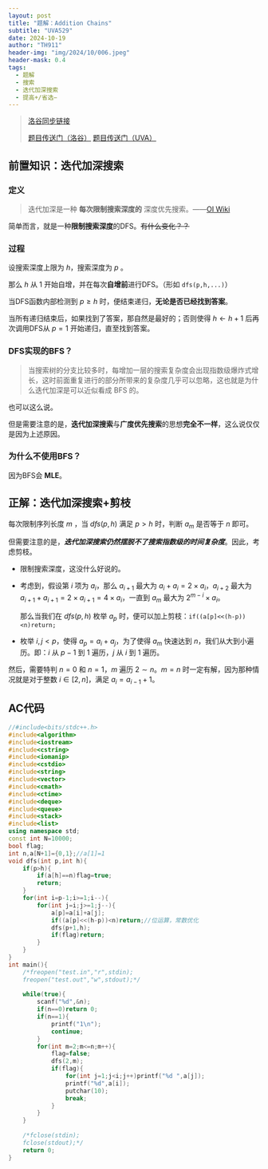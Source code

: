 ```yaml
---
layout: post
title: "题解：Addition Chains"
subtitle: "UVA529"
date: 2024-10-19
author: "TH911"
header-img: "img/2024/10/006.jpeg"
header-mask: 0.4
tags:
  - 题解
  - 搜索
  - 迭代加深搜索
  - 提高+/省选−
---
```


> [洛谷同步链接](https://www.luogu.com.cn/article/7if7f3dx)
>
> [题目传送门（洛谷）](https://www.luogu.com.cn/problem/UVA529) [题目传送门（UVA）](https://onlinejudge.org/index.php?option=com_onlinejudge&Itemid=8&category=7&page=show_problem&problem=470)

## 前置知识：迭代加深搜索

### 定义

> 迭代加深是一种 **每次限制搜索深度的** 深度优先搜索。——[OI Wiki](https://oi-wiki.org/search/iterative/#%E5%AE%9A%E4%B9%89)

简单而言，就是一种**限制搜索深度**的DFS。~~有什么变化？？~~

### 过程

设搜索深度上限为 $h$，搜索深度为 $p$ 。

那么 $h$ 从 $1$ 开始自增，并在每次**自增前**进行DFS。（形如 `dfs(p,h,...)`）

当DFS函数内部检测到 $p\ge h$ 时，便结束递归，**无论是否已经找到答案**。

当所有递归结束后，如果找到了答案，那自然是最好的；否则使得 $h\leftarrow h+1$ 后再次调用DFS从 $p=1$ 开始递归，直至找到答案。

### DFS实现的BFS？

> 当搜索树的分支比较多时，每增加一层的搜索复杂度会出现指数级爆炸式增长，这时前面重复进行的部分所带来的复杂度几乎可以忽略，这也就是为什么迭代加深是可以近似看成 BFS 的。

也可以这么说。

但是需要注意的是，**迭代加深搜索**与**广度优先搜索**的思想**完全不一样**，这么说仅仅是因为上述原因。

### 为什么不使用BFS？

因为BFS会 **$\text{MLE}$**。

## 正解：迭代加深搜索+剪枝

每次限制序列长度 $m$ ，当 $dfs(p,h)$ 满足 $p>h$ 时，判断 $a_m$ 是否等于 $n$ 即可。

但需要注意的是，***迭代加深搜索仍然摆脱不了搜索指数级的时间复杂度***。因此，考虑剪枝。

* 限制搜索深度，这没什么好说的。

* 考虑到，假设第 $i$ 项为 $a_i$，那么 $a_{i+1}$ 最大为 $a_i+a_i=2\times a_i$，$a_{i+2}$ 最大为 $a_{i+1}+a_{i+1}=2\times a_{i+1}=4\times a_{i}$，一直到 $a_m$ 最大为 $2^{m-i}\times a_{i}$。

  那么当我们在 $dfs(p,h)$ 枚举 $a_p$ 时，便可以加上剪枝：`if((a[p]<<(h-p))<n)return;`

* 枚举 $i,j<p$，使得 $a_p=a_i+a_j$，为了使得 $a_m$ 快速达到 $n$，我们从大到小遍历。即：$i$ 从 $p-1$ 到 $1$ 遍历，$j$ 从 $i$ 到 $1$ 遍历。

然后，需要特判 $n=0$ 和 $n=1$，$m$ 遍历 $2\sim n$。$m=n$ 时一定有解，因为那种情况就是对于整数 $i\in[2,n]$，满足 $a_i=a_{i-1}+1$。 

## AC代码

```cpp
//#include<bits/stdc++.h>
#include<algorithm> 
#include<iostream>
#include<cstring>
#include<iomanip>
#include<cstdio>
#include<string>
#include<vector>
#include<cmath>
#include<ctime>
#include<deque>
#include<queue>
#include<stack>
#include<list>
using namespace std;
const int N=10000;
bool flag;
int n,a[N+1]={0,1};//a[1]=1
void dfs(int p,int h){
	if(p>h){
		if(a[h]==n)flag=true;
		return;
	}
	for(int i=p-1;i>=1;i--){
		for(int j=i;j>=1;j--){
			a[p]=a[i]+a[j];
			if((a[p]<<(h-p))<n)return;//位运算，常数优化
			dfs(p+1,h);
			if(flag)return;
		}
	}
}
int main(){
	/*freopen("test.in","r",stdin);
	freopen("test.out","w",stdout);*/
	
	while(true){
		scanf("%d",&n);
		if(n==0)return 0;
		if(n==1){
			printf("1\n");
			continue;
		}
		for(int m=2;m<=n;m++){
			flag=false;
			dfs(2,m);
			if(flag){
				for(int j=1;j<i;j++)printf("%d ",a[j]);
				printf("%d",a[i]);
				putchar(10);
				break;
			}
		}
	} 
	
	/*fclose(stdin);
	fclose(stdout);*/
	return 0;
}
```

